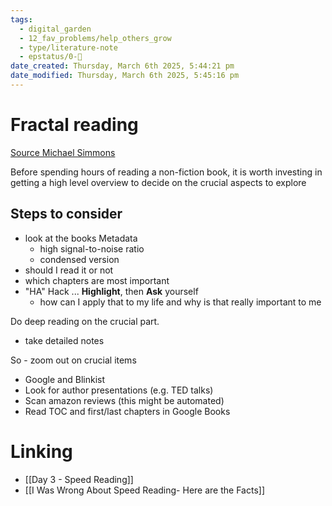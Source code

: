```yaml
---
tags:
  - digital_garden
  - 12_fav_problems/help_others_grow
  - type/literature-note
  - epstatus/0-🌰
date_created: Thursday, March 6th 2025, 5:44:21 pm
date_modified: Thursday, March 6th 2025, 5:45:16 pm
---
```

# Fractal reading
[Source Michael Simmons](https://blockbuster.thoughtleader.school/p/augmented-reading-learn-10x-faster-and-better?utm_campaign=post&utm_medium=web)


Before spending hours of reading a non-fiction book, it is worth investing in getting a high level overview to decide on the crucial aspects to explore

## Steps to consider
- look at the books Metadata
	- high signal-to-noise ratio
	- condensed version
- should I read it or not
- which chapters are most important
- "HA" Hack ... **Highlight**, then **Ask** yourself
	- how can I apply that to my life and why is that really important to me

Do deep reading on the crucial part.
- take detailed notes

So - zoom out on crucial items
- Google and Blinkist
- Look for author presentations (e.g. TED talks)
- Scan amazon reviews (this might be automated)
- Read TOC and first/last chapters in Google Books

# Linking
- [[Day 3 - Speed Reading]]
- [[I Was Wrong About Speed Reading- Here are the Facts]]